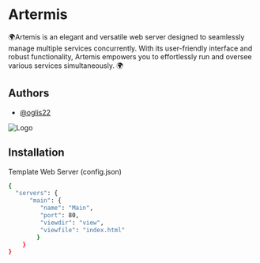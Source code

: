 
# Artermis
🌍Artemis is an elegant and versatile web server designed to seamlessly manage multiple services concurrently. With its user-friendly interface and robust functionality, Artemis empowers you to effortlessly run and oversee various services simultaneously. 🌍

## Authors

- [@oglis22](https://www.github.com/oglis22)


![Logo](https://dev-to-uploads.s3.amazonaws.com/uploads/articles/th5xamgrr6se0x5ro4g6.png)


## Installation

Template Web Server (config.json)

```bash
{
  "servers": {
      "main": {
         "name": "Main",
         "port": 80,
         "viewdir": "view",
         "viewfile": "index.html"
        }
    }
}
```
    